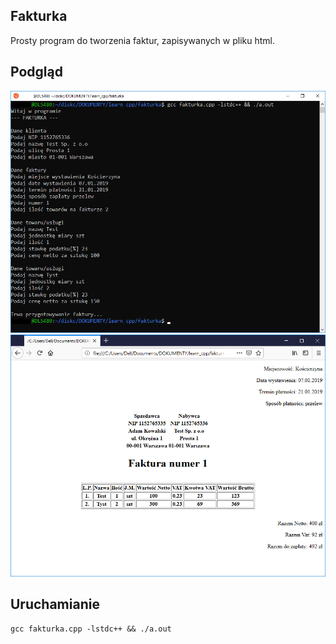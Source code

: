 ## Fakturka
Prosty program do tworzenia faktur, zapisywanych w pliku html.

## Podgląd
![podglad](preview_1.png)
![podglad](preview_2.png)

## Uruchamianie
```
gcc fakturka.cpp -lstdc++ && ./a.out
```